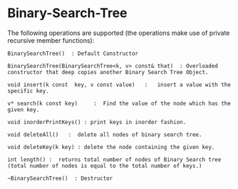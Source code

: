 # Binary-Search-Tree


The following operations are supported (the operations make use of private recursive member functions):

	BinarySearchTree()  : Default Constructor

	BinarySearchTree(BinarySearchTree<k, v> const& that)  : Overloaded constructor that deep copies another Binary Search Tree Object.

	void insert(k const  key, v const value)   :   insert a value with the specific key.

	v* search(k const key)     :  Find the value of the node which has the given key.

	void inorderPrintKeys() : print keys in inorder fashion.
  
	void deleteAll()   :  delete all nodes of binary search tree.
  
	void deleteKey(k key) : delete the node containing the given key.

	int length() :  returns total number of nodes of Binary Search tree (total number of nodes is equal to the total number of keys.)
  
	~BinarySearchTree()  : Destructor
